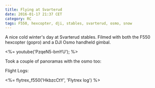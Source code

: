 ```yaml
---
title: Flying at Svarterud
date: 2016-01-17 21:37 CET
category: RC
tags: F550, hexcopter, dji, stables, svarterud, osmo, snow
---
```


A nice cold winter's day at Svarterud stables. Filmed with both the F550 hexcopter (gopro) and a DJI Osmo handheld gimbal.

<%= youtube('PzqeN5-bmYU'); %>

Took a couple of panoramas with the osmo too:

<embed-flickr
    id="24334278102"
    title="Svarterud"
    url="https://farm2.staticflickr.com/1523/24334278102_13f7f970aa_c.jpg">
</embed-flickr>
<embed-flickr
    id="24442577125"
    title="Svarterud"
    url="https://farm2.staticflickr.com/1548/24442577125_d119657d5e_c.jpg">
</embed-flickr>

Flight Logs:

<%= flytrex_f550('HkbzcCtY', 'Flytrex log') %>

